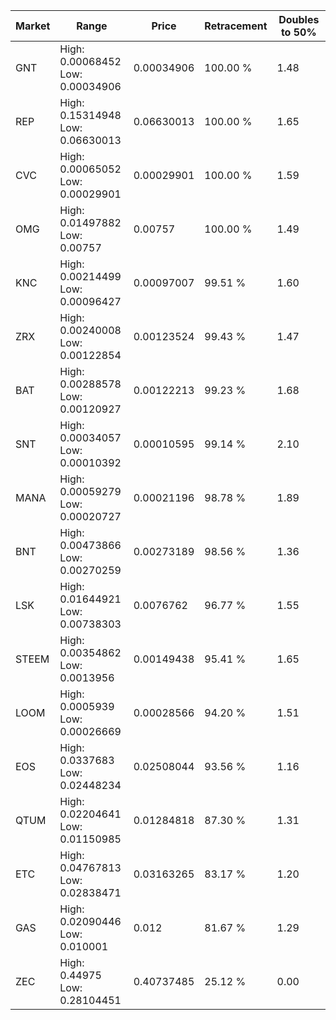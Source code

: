 | Market | Range | Price| Retracement | Doubles to 50% |
| --- | --- | --- | --- | --- |
| GNT | High: 0.00068452<br />Low: 0.00034906 | 0.00034906 | 100.00 % | 1.48 |
| REP | High: 0.15314948<br />Low: 0.06630013 | 0.06630013 | 100.00 % | 1.65 |
| CVC | High: 0.00065052<br />Low: 0.00029901 | 0.00029901 | 100.00 % | 1.59 |
| OMG | High: 0.01497882<br />Low: 0.00757 | 0.00757 | 100.00 % | 1.49 |
| KNC | High: 0.00214499<br />Low: 0.00096427 | 0.00097007 | 99.51 % | 1.60 |
| ZRX | High: 0.00240008<br />Low: 0.00122854 | 0.00123524 | 99.43 % | 1.47 |
| BAT | High: 0.00288578<br />Low: 0.00120927 | 0.00122213 | 99.23 % | 1.68 |
| SNT | High: 0.00034057<br />Low: 0.00010392 | 0.00010595 | 99.14 % | 2.10 |
| MANA | High: 0.00059279<br />Low: 0.00020727 | 0.00021196 | 98.78 % | 1.89 |
| BNT | High: 0.00473866<br />Low: 0.00270259 | 0.00273189 | 98.56 % | 1.36 |
| LSK | High: 0.01644921<br />Low: 0.00738303 | 0.0076762 | 96.77 % | 1.55 |
| STEEM | High: 0.00354862<br />Low: 0.0013956 | 0.00149438 | 95.41 % | 1.65 |
| LOOM | High: 0.0005939<br />Low: 0.00026669 | 0.00028566 | 94.20 % | 1.51 |
| EOS | High: 0.0337683<br />Low: 0.02448234 | 0.02508044 | 93.56 % | 1.16 |
| QTUM | High: 0.02204641<br />Low: 0.01150985 | 0.01284818 | 87.30 % | 1.31 |
| ETC | High: 0.04767813<br />Low: 0.02838471 | 0.03163265 | 83.17 % | 1.20 |
| GAS | High: 0.02090446<br />Low: 0.010001 | 0.012 | 81.67 % | 1.29 |
| ZEC | High: 0.44975<br />Low: 0.28104451 | 0.40737485 | 25.12 % | 0.00 |
